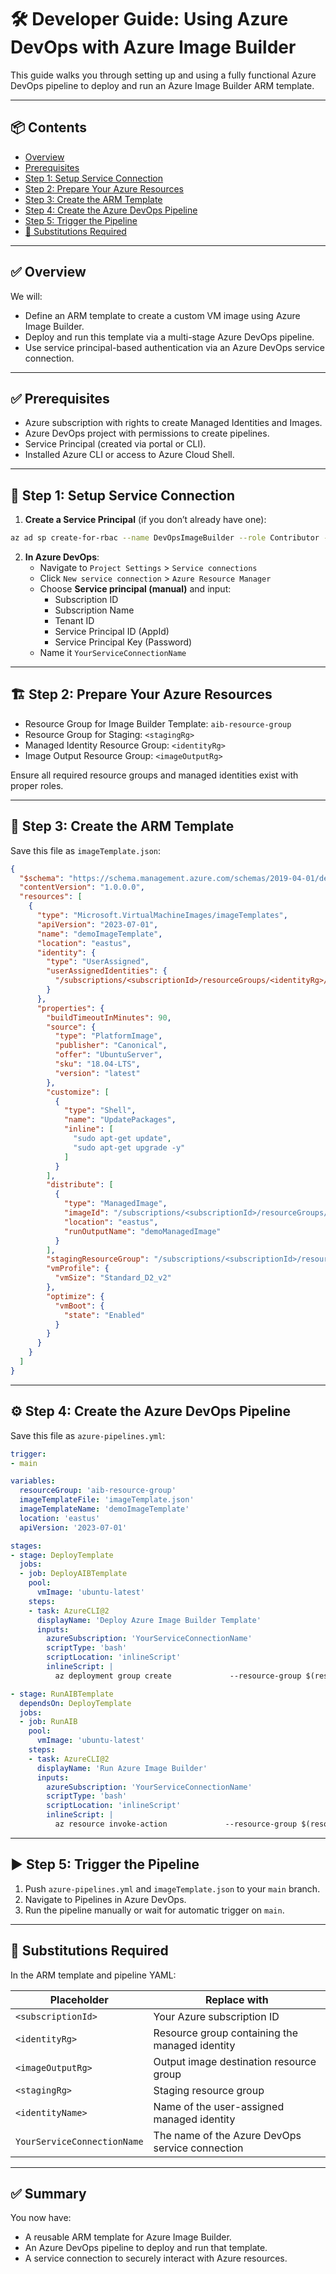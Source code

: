 
# 🛠️ Developer Guide: Using Azure DevOps with Azure Image Builder

This guide walks you through setting up and using a fully functional Azure DevOps pipeline to deploy and run an Azure Image Builder ARM template.

---

## 📦 Contents

- [Overview](#overview)
- [Prerequisites](#prerequisites)
- [Step 1: Setup Service Connection](#step-1-setup-service-connection)
- [Step 2: Prepare Your Azure Resources](#step-2-prepare-your-azure-resources)
- [Step 3: Create the ARM Template](#step-3-create-the-arm-template)
- [Step 4: Create the Azure DevOps Pipeline](#step-4-create-the-azure-devops-pipeline)
- [Step 5: Trigger the Pipeline](#step-5-trigger-the-pipeline)
- [🔧 Substitutions Required](#-substitutions-required)

---

## ✅ Overview

We will:
- Define an ARM template to create a custom VM image using Azure Image Builder.
- Deploy and run this template via a multi-stage Azure DevOps pipeline.
- Use service principal-based authentication via an Azure DevOps service connection.

---

## ✅ Prerequisites

- Azure subscription with rights to create Managed Identities and Images.
- Azure DevOps project with permissions to create pipelines.
- Service Principal (created via portal or CLI).
- Installed Azure CLI or access to Azure Cloud Shell.

---

## 🚀 Step 1: Setup Service Connection

1. **Create a Service Principal** (if you don’t already have one):

```bash
az ad sp create-for-rbac --name DevOpsImageBuilder --role Contributor --scopes /subscriptions/<subscriptionId>
```

2. **In Azure DevOps**:
   - Navigate to `Project Settings` > `Service connections`
   - Click `New service connection` > `Azure Resource Manager`
   - Choose **Service principal (manual)** and input:
     - Subscription ID
     - Subscription Name
     - Tenant ID
     - Service Principal ID (AppId)
     - Service Principal Key (Password)
   - Name it `YourServiceConnectionName`

---

## 🏗️ Step 2: Prepare Your Azure Resources

- Resource Group for Image Builder Template: `aib-resource-group`
- Resource Group for Staging: `<stagingRg>`
- Managed Identity Resource Group: `<identityRg>`
- Image Output Resource Group: `<imageOutputRg>`

Ensure all required resource groups and managed identities exist with proper roles.

---

## 📄 Step 3: Create the ARM Template

Save this file as `imageTemplate.json`:

```json
{
  "$schema": "https://schema.management.azure.com/schemas/2019-04-01/deploymentTemplate.json#",
  "contentVersion": "1.0.0.0",
  "resources": [
    {
      "type": "Microsoft.VirtualMachineImages/imageTemplates",
      "apiVersion": "2023-07-01",
      "name": "demoImageTemplate",
      "location": "eastus",
      "identity": {
        "type": "UserAssigned",
        "userAssignedIdentities": {
          "/subscriptions/<subscriptionId>/resourceGroups/<identityRg>/providers/Microsoft.ManagedIdentity/userAssignedIdentities/<identityName>": {}
        }
      },
      "properties": {
        "buildTimeoutInMinutes": 90,
        "source": {
          "type": "PlatformImage",
          "publisher": "Canonical",
          "offer": "UbuntuServer",
          "sku": "18.04-LTS",
          "version": "latest"
        },
        "customize": [
          {
            "type": "Shell",
            "name": "UpdatePackages",
            "inline": [
              "sudo apt-get update",
              "sudo apt-get upgrade -y"
            ]
          }
        ],
        "distribute": [
          {
            "type": "ManagedImage",
            "imageId": "/subscriptions/<subscriptionId>/resourceGroups/<imageOutputRg>/providers/Microsoft.Compute/images/demoImage",
            "location": "eastus",
            "runOutputName": "demoManagedImage"
          }
        ],
        "stagingResourceGroup": "/subscriptions/<subscriptionId>/resourceGroups/<stagingRg>",
        "vmProfile": {
          "vmSize": "Standard_D2_v2"
        },
        "optimize": {
          "vmBoot": {
            "state": "Enabled"
          }
        }
      }
    }
  ]
}
```

---

## ⚙️ Step 4: Create the Azure DevOps Pipeline

Save this file as `azure-pipelines.yml`:

```yaml
trigger:
- main

variables:
  resourceGroup: 'aib-resource-group'
  imageTemplateFile: 'imageTemplate.json'
  imageTemplateName: 'demoImageTemplate'
  location: 'eastus'
  apiVersion: '2023-07-01'

stages:
- stage: DeployTemplate
  jobs:
  - job: DeployAIBTemplate
    pool:
      vmImage: 'ubuntu-latest'
    steps:
    - task: AzureCLI@2
      displayName: 'Deploy Azure Image Builder Template'
      inputs:
        azureSubscription: 'YourServiceConnectionName'
        scriptType: 'bash'
        scriptLocation: 'inlineScript'
        inlineScript: |
          az deployment group create             --resource-group $(resourceGroup)             --template-file $(imageTemplateFile)

- stage: RunAIBTemplate
  dependsOn: DeployTemplate
  jobs:
  - job: RunAIB
    pool:
      vmImage: 'ubuntu-latest'
    steps:
    - task: AzureCLI@2
      displayName: 'Run Azure Image Builder'
      inputs:
        azureSubscription: 'YourServiceConnectionName'
        scriptType: 'bash'
        scriptLocation: 'inlineScript'
        inlineScript: |
          az resource invoke-action             --resource-group $(resourceGroup)             --resource-type Microsoft.VirtualMachineImages/imageTemplates             --name $(imageTemplateName)             --action Run             --api-version $(apiVersion)
```

---

## ▶️ Step 5: Trigger the Pipeline

1. Push `azure-pipelines.yml` and `imageTemplate.json` to your `main` branch.
2. Navigate to Pipelines in Azure DevOps.
3. Run the pipeline manually or wait for automatic trigger on `main`.

---

## 🔧 Substitutions Required

In the ARM template and pipeline YAML:

| Placeholder            | Replace with                                  |
|------------------------|-----------------------------------------------|
| `<subscriptionId>`     | Your Azure subscription ID                    |
| `<identityRg>`         | Resource group containing the managed identity |
| `<imageOutputRg>`      | Output image destination resource group       |
| `<stagingRg>`          | Staging resource group                        |
| `<identityName>`       | Name of the user-assigned managed identity    |
| `YourServiceConnectionName` | The name of the Azure DevOps service connection |

---

## ✅ Summary

You now have:
- A reusable ARM template for Azure Image Builder.
- An Azure DevOps pipeline to deploy and run that template.
- A service connection to securely interact with Azure resources.

